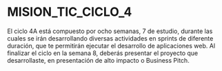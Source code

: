 # MISION_TIC_CICLO_4
El ciclo 4A está compuesto por ocho semanas, 7 de estudio, durante las cuales se irán desarrollando diversas actividades en sprints de diferente duración, que te permitirán ejecutar el desarrollo de aplicaciones web. Al finalizar el ciclo en la semana 8, deberás presentar el proyecto que desarrollaste, en presentación de alto impacto o Business Pitch.  
